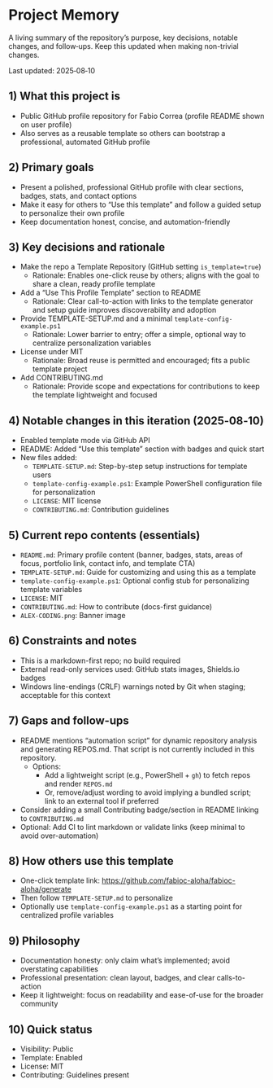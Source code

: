 # Project Memory

A living summary of the repository’s purpose, key decisions, notable changes, and follow‑ups. Keep this updated when making non-trivial changes.

Last updated: 2025‑08‑10

## 1) What this project is
- Public GitHub profile repository for Fabio Correa (profile README shown on user profile)
- Also serves as a reusable template so others can bootstrap a professional, automated GitHub profile

## 2) Primary goals
- Present a polished, professional GitHub profile with clear sections, badges, stats, and contact options
- Make it easy for others to “Use this template” and follow a guided setup to personalize their own profile
- Keep documentation honest, concise, and automation-friendly

## 3) Key decisions and rationale
- Make the repo a Template Repository (GitHub setting `is_template=true`)
  - Rationale: Enables one-click reuse by others; aligns with the goal to share a clean, ready profile template
- Add a “Use This Profile Template” section to README
  - Rationale: Clear call-to-action with links to the template generator and setup guide improves discoverability and adoption
- Provide TEMPLATE-SETUP.md and a minimal `template-config-example.ps1`
  - Rationale: Lower barrier to entry; offer a simple, optional way to centralize personalization variables
- License under MIT
  - Rationale: Broad reuse is permitted and encouraged; fits a public template project
- Add CONTRIBUTING.md
  - Rationale: Provide scope and expectations for contributions to keep the template lightweight and focused

## 4) Notable changes in this iteration (2025‑08‑10)
- Enabled template mode via GitHub API
- README: Added “Use this template” section with badges and quick start
- New files added:
  - `TEMPLATE-SETUP.md`: Step-by-step setup instructions for template users
  - `template-config-example.ps1`: Example PowerShell configuration file for personalization
  - `LICENSE`: MIT license
  - `CONTRIBUTING.md`: Contribution guidelines

## 5) Current repo contents (essentials)
- `README.md`: Primary profile content (banner, badges, stats, areas of focus, portfolio link, contact info, and template CTA)
- `TEMPLATE-SETUP.md`: Guide for customizing and using this as a template
- `template-config-example.ps1`: Optional config stub for personalizing template variables
- `LICENSE`: MIT
- `CONTRIBUTING.md`: How to contribute (docs-first guidance)
- `ALEX-CODING.png`: Banner image

## 6) Constraints and notes
- This is a markdown-first repo; no build required
- External read-only services used: GitHub stats images, Shields.io badges
- Windows line-endings (CRLF) warnings noted by Git when staging; acceptable for this context

## 7) Gaps and follow-ups
- README mentions “automation script” for dynamic repository analysis and generating REPOS.md. That script is not currently included in this repository.
  - Options:
    - Add a lightweight script (e.g., PowerShell + `gh`) to fetch repos and render `REPOS.md`
    - Or, remove/adjust wording to avoid implying a bundled script; link to an external tool if preferred
- Consider adding a small Contributing badge/section in README linking to `CONTRIBUTING.md`
- Optional: Add CI to lint markdown or validate links (keep minimal to avoid over-automation)

## 8) How others use this template
- One-click template link: https://github.com/fabioc-aloha/fabioc-aloha/generate
- Then follow `TEMPLATE-SETUP.md` to personalize
- Optionally use `template-config-example.ps1` as a starting point for centralized profile variables

## 9) Philosophy
- Documentation honesty: only claim what’s implemented; avoid overstating capabilities
- Professional presentation: clean layout, badges, and clear calls-to-action
- Keep it lightweight: focus on readability and ease-of-use for the broader community

## 10) Quick status
- Visibility: Public
- Template: Enabled
- License: MIT
- Contributing: Guidelines present
